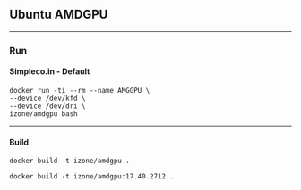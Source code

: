 ## Ubuntu AMDGPU
-----

### Run

#### Simpleco.in - Default
```
docker run -ti --rm --name AMGGPU \
--device /dev/kfd \
--device /dev/dri \
izone/amdgpu bash
```

-----
#### Build
```
docker build -t izone/amdgpu .
```
```
docker build -t izone/amdgpu:17.40.2712 .
```

